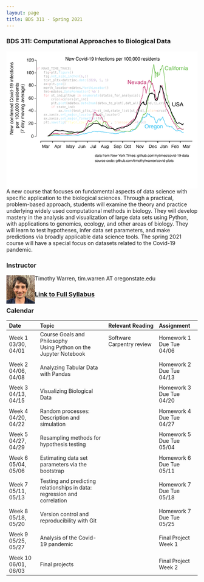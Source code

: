 ```yaml
---
layout: page
title: BDS 311 - Spring 2021
---
```


### BDS 311: Computational Approaches to Biological Data
 <img src="/covidtrace_color_rev-01.png" width="520" height="360" align='right'/> A new course that focuses on fundamental aspects of data science with specific application to the biological sciences. Through a practical, problem-based approach, students will examine the theory and practice underlying widely used computational methods in biology. They will develop mastery in the analysis and visualization of large data sets using Python, with applications to genomics, ecology, and other areas of biology. They will learn to test hypotheses, infer data set parameters, and make predictions via broadly applicable data science tools. The spring 2021 course will have a special focus on datasets related to the Covid-19 pandemic. 

### Instructor
<img src="/twheadshot_square.jpg" width="75" height="75" align='left'/>      

Timothy Warren, tim.warren AT oregonstate.edu           





### [Link to Full Syllabus](./syllabus.md)


### Calendar  

|Date                                  | Topic                             |  Relevant Reading                     | Assignment                                 |
|:-----------------------------        |:--------------------------------- |:------------------------------------  |:----------------------                      |
| Week 1 <br />03/30, 04/01&nbsp; &nbsp; &nbsp;&nbsp;&nbsp;| Course Goals and Philosophy <br />Using Python on the Jupyter Notebook &nbsp; &nbsp; &nbsp;| Software Carpentry review&nbsp; &nbsp; &nbsp; &nbsp;&nbsp;&nbsp;&nbsp;&nbsp;&nbsp;&nbsp;&nbsp;&nbsp;  | Homework 1 <br/> Due Tue 04/06 &nbsp; &nbsp; &nbsp; |
|        |                |         |            |
| Week 2 <br /> 04/06, 04/08    | Analyzing Tabular Data with Pandas  |                                       | Homework 2 <br/> Due Tue 04/13 |
|     |    |     |      |
| Week 3 <br /> 04/13, 04/15    | Visualizing Biological Data |                                                   | Homework 3 <br/> Due Tue 04/20|
|     |    |     |      |
| Week 4 <br /> 04/20, 04/22    | Random processes: Description and simulation  |                                                   | Homework 4 <br/> Due Tue 04/27|
|     |    |     |      |
|  Week 5 <br /> 04/27, 04/29   | Resampling methods for hypothesis testing   |                                                   | Homework 5 <br/> Due Tue 05/04|
|     |    |     |      |
| Week 6 <br /> 05/04, 05/06    | Estimating data set parameters via the bootstrap   |                                                   | Homework 6 <br/> Due Tue 05/11|
|     |    |     |      |
| Week 7 <br /> 05/11, 05/13    | Testing and predicting relationships in data: <br />regression and correlation  |              | Homework 7<br/> Due Tue 05/18|
|     |    |     |      |
| Week 8 <br /> 05/18, 05/20    | Version control and reproducibility with Git |                                                   | Homework 7<br/> Due Tue 05/25|
|     |    |     |      |
| Week 9 <br /> 05/25, 05/27    | Analysis of the Covid-19 pandemic|                                                   | Final Project <br/> Week 1|
|     |    |     |      |
| Week 10 <br /> 06/01, 06/03    | Final projects|                                                   | Final Project<br/> Week 2|



